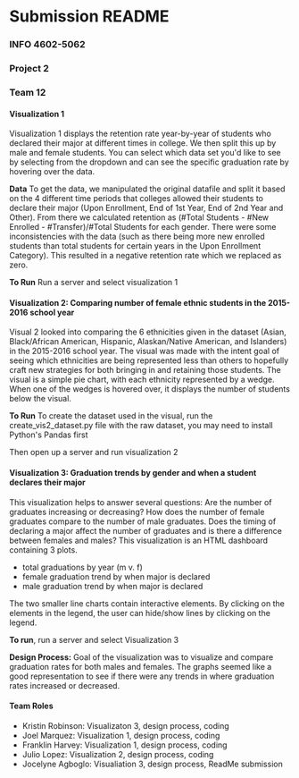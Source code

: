 # Submission README  
### INFO 4602-5062  
### Project 2 
### Team 12

#### Visualization 1  
Visualization 1 displays the retention rate year-by-year of students who declared their major at different times in college. We then split this up by male and female students. You can select which data set you'd like to see by selecting from the dropdown and can see the specific graduation rate by hovering over the data. 

**Data**
To get the data, we manipulated the original datafile and split it based on the 4 different time periods that colleges allowed their students to declare their major (Upon Enrollment, End of 1st Year, End of 2nd Year and Other). From there we calculated retention as (#Total Students - #New Enrolled - #Transfer)/#Total Students for each gender. There were some inconsistencies with the data (such as there being more new enrolled students than total students for certain years in the Upon Enrollment Category). This resulted in a negative retention rate which we replaced as zero.

**To Run**
Run a server and select visualization 1

#### Visualization 2: Comparing number of female ethnic students in the 2015-2016 school year 
Visual 2 looked into comparing the 6 ethnicities given in the dataset (Asian, Black/African American, Hispanic, Alaskan/Native
American, and Islanders) in the 2015-2016 school year. The visual was made with the intent goal of seeing which ethnicities are
being represented less than others to hopefully craft new strategies for both bringing in and retaining those students.
The visual is a simple pie chart, with each ethnicity represented by a wedge.
When one of the wedges is hovered over, it displays the number of students below the visual.

**To Run**
To create the dataset used in the visual, run the create_vis2_dataset.py file with the raw dataset,
you may need to install Python's Pandas first

Then open up a server and run visualization 2

#### Visualization 3: Graduation trends by gender and when a student declares their major  
This visualization helps to answer several questions: Are the number of graduates 
increasing or decreasing? How does the number of female graduates compare to the number of male graduates. 
Does the timing of declaring a major affect the number of graduates and is there a difference between females and males? 
This visualization is an HTML dashboard containing 3 plots. 
* total graduations by year (m v. f)
* female graduation trend by when major is declared
* male graduation trend by when major is declared  

The two smaller line charts contain interactive elements. By clicking on the elements in the legend, the user can hide/show lines by clicking on the legend.
  
**To run**, run a server and select Visualization 3

**Design Process:** Goal of the visualization was to visualize and compare graduation rates for both males and females. The graphs seemed like a good representation to see if there were any trends in where graduation rates increased or decreased. 

#### Team Roles
* Kristin Robinson: Visualizaton 3, design process, coding
* Joel Marquez: Visualization 1, design process, coding
* Franklin Harvey: Visualization 1, design process, coding
* Julio Lopez: Visualization 2, design process, coding
* Jocelyne Agboglo: Visualiation 3, design process, ReadMe submission

